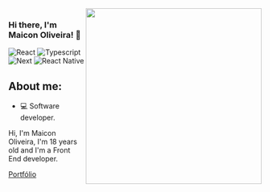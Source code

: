 <img align="right" src="https://agencefl.com/wp-content/uploads/2020/05/creation-site-internet-perpignan-1.png" height="350"/>

### Hi there, I'm Maicon Oliveira! 👋

![React](https://img.shields.io/badge/react%20-FFFFFF.svg?&style=for-the-badge&logo=react&logoColor=black)
![Typescript](https://img.shields.io/badge/typescript%20-FFFFFF.svg?&style=for-the-badge&logo=typescript&logoColor=black)
![Next](https://img.shields.io/badge/next%20-FFFFFF.svg?&style=for-the-badge&logo=react&logoColor=black)
![React Native](https://img.shields.io/badge/reactnative%20-FFFFFF.svg?&style=for-the-badge&logo=react&logoColor=black)

## About me:
- 💻 Software developer.

Hi, I'm Maicon Oliveira,  I'm 18 years old and I'm a Front End developer. 

[Portfólio](https://maiconoliveira.vercel.app)

